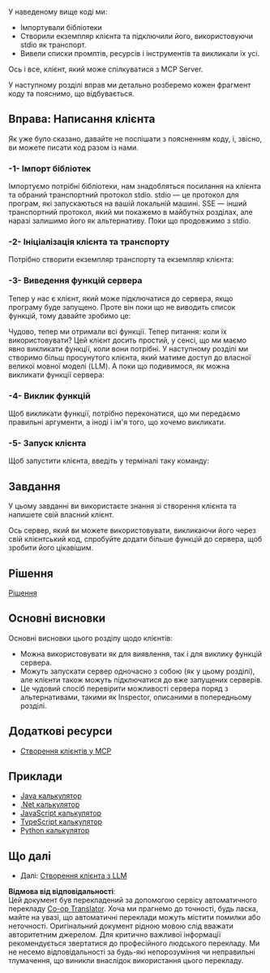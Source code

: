 <!--
CO_OP_TRANSLATOR_METADATA:
{
  "original_hash": "2342baa570312086fc19edcf41320250",
  "translation_date": "2025-06-17T16:38:42+00:00",
  "source_file": "03-GettingStarted/02-client/README.md",
  "language_code": "uk"
}
-->
У наведеному вище коді ми:

- Імпортували бібліотеки
- Створили екземпляр клієнта та підключили його, використовуючи stdio як транспорт.
- Вивели списки промптів, ресурсів і інструментів та викликали їх усі.

Ось і все, клієнт, який може спілкуватися з MCP Server.

У наступному розділі вправ ми детально розберемо кожен фрагмент коду та пояснимо, що відбувається.

## Вправа: Написання клієнта

Як уже було сказано, давайте не поспішати з поясненням коду, і, звісно, ви можете писати код разом із нами.

### -1- Імпорт бібліотек

Імпортуємо потрібні бібліотеки, нам знадобляться посилання на клієнта та обраний транспортний протокол stdio. stdio — це протокол для програм, які запускаються на вашій локальній машині. SSE — інший транспортний протокол, який ми покажемо в майбутніх розділах, але наразі залишимо його як альтернативу. Поки що продовжимо з stdio.

### -2- Ініціалізація клієнта та транспорту

Потрібно створити екземпляр транспорту та екземпляр клієнта:

### -3- Виведення функцій сервера

Тепер у нас є клієнт, який може підключатися до сервера, якщо програму буде запущено. Проте він поки що не виводить список функцій, тому давайте зробимо це:

Чудово, тепер ми отримали всі функції. Тепер питання: коли їх використовувати? Цей клієнт досить простий, у сенсі, що ми маємо явно викликати функції, коли вони потрібні. У наступному розділі ми створимо більш просунутого клієнта, який матиме доступ до власної великої мовної моделі (LLM). А поки що подивимося, як можна викликати функції сервера:

### -4- Виклик функцій

Щоб викликати функції, потрібно переконатися, що ми передаємо правильні аргументи, а іноді і ім'я того, що хочемо викликати.

### -5- Запуск клієнта

Щоб запустити клієнта, введіть у терміналі таку команду:

## Завдання

У цьому завданні ви використаєте знання зі створення клієнта та напишете свій власний клієнт.

Ось сервер, який ви можете використовувати, викликаючи його через свій клієнтський код, спробуйте додати більше функцій до сервера, щоб зробити його цікавішим.

## Рішення

[Рішення](./solution/README.md)

## Основні висновки

Основні висновки цього розділу щодо клієнтів:

- Можна використовувати як для виявлення, так і для виклику функцій сервера.
- Можуть запускати сервер одночасно з собою (як у цьому розділі), але клієнти також можуть підключатися до вже запущених серверів.
- Це чудовий спосіб перевірити можливості сервера поряд з альтернативами, такими як Inspector, описаними в попередньому розділі.

## Додаткові ресурси

- [Створення клієнтів у MCP](https://modelcontextprotocol.io/quickstart/client)

## Приклади

- [Java калькулятор](../samples/java/calculator/README.md)
- [.Net калькулятор](../../../../03-GettingStarted/samples/csharp)
- [JavaScript калькулятор](../samples/javascript/README.md)
- [TypeScript калькулятор](../samples/typescript/README.md)
- [Python калькулятор](../../../../03-GettingStarted/samples/python)

## Що далі

- Далі: [Створення клієнта з LLM](/03-GettingStarted/03-llm-client/README.md)

**Відмова від відповідальності**:  
Цей документ був перекладений за допомогою сервісу автоматичного перекладу [Co-op Translator](https://github.com/Azure/co-op-translator). Хоча ми прагнемо до точності, будь ласка, майте на увазі, що автоматичні переклади можуть містити помилки або неточності. Оригінальний документ рідною мовою слід вважати авторитетним джерелом. Для критично важливої інформації рекомендується звертатися до професійного людського перекладу. Ми не несемо відповідальності за будь-які непорозуміння чи неправильні тлумачення, що виникли внаслідок використання цього перекладу.